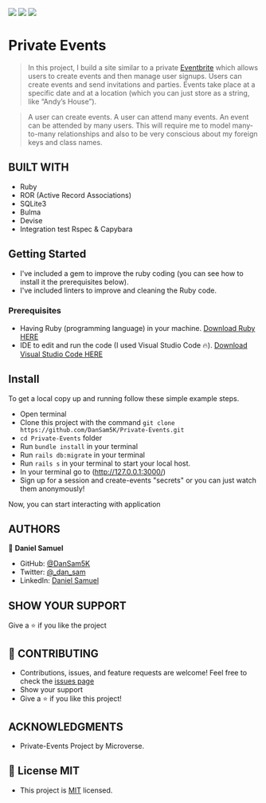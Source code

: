![](https://img.shields.io/badge/Microverse-blueviolet) ![](<https://img.shields.io/badge/-Ruby-rgb(199%2C%2032%2C%2039)?style=plastic&logo=ruby>) ![](<https://img.shields.io/badge/-Rails-rgb(199%2C%2032%2C%2039)?style=plastic&logo=rails>)

# Private Events

> In this project, I build a site similar to a private [Eventbrite](https://www.eventbrite.com/) which allows users to create events and then manage user signups. Users can create events and send invitations and parties. Events take place at a specific date and at a location (which you can just store as a string, like “Andy’s House”).

> A user can create events. A user can attend many events. An event can be attended by many users. This will require me to model many-to-many relationships and also to be very conscious about my foreign keys and class names.

## BUILT WITH

- Ruby
- ROR (Active Record Associations)
- SQLite3
- Bulma
- Devise
- Integration test Rspec & Capybara
## Getting Started 

- I've included a gem to improve the ruby coding (you can see how to install it the prerequisites below).
- I've included linters to improve and cleaning the Ruby code.

### Prerequisites

- Having Ruby (programming language) in your machine. <a href="https://www.ruby-lang.org/en/downloads/">Download Ruby HERE</a>
- IDE to edit and run the code (I used Visual Studio Code 🔥).
<a href="https://code.visualstudio.com/Download">Download Visual Studio Code HERE</a>

## Install

To get a local copy up and running follow these simple example steps.
- Open terminal
- Clone this project with the command `git clone https://github.com/DanSam5K/Private-Events.git`
- `cd Private-Events` folder
- Run `bundle install` in your terminal
- Run `rails db:migrate` in your terminal
- Run `rails s` in your terminal to start your local host.
- In your terminal go to (http://127.0.0.1:3000/) 
- Sign up for a session and create-events "secrets" or you can just watch them anonymously!

Now, you can start interacting with application
## AUTHORS

👤 **Daniel Samuel**

- GitHub: [@DanSam5K ](https://github.com/DanSam5K)
- Twitter: [@_dan_sam](https://twitter.com/_dan_sam)
- LinkedIn: [Daniel Samuel](https://www.linkedin.com/)

## SHOW YOUR SUPPORT
Give a ⭐️ if you like the project

## 🤝 CONTRIBUTING
- Contributions, issues, and feature requests are welcome!
Feel free to check the [issues page](https://github.com/DanSam5K/Private-Events/issues) 
- Show your support
- Give a ⭐️ if you like this project!



## ACKNOWLEDGMENTS

- Private-Events Project by Microverse.

## 📝 License MIT
- This project is [MIT](https://github.com/git/git-scm.com/blob/main/MIT-LICENSE.txt) licensed.
